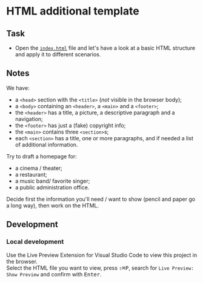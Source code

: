 # HTML additional template

## Task

- Open the [`index.html`](./index.html) file and let's have a look at a basic HTML structure and apply it to different scenarios.

## Notes

We have:

- a `<head>` section with the `<title>` (_not_ visible in the browser body);
- a `<body>` containing an `<header>`, a `<main>` and a `<footer>`;
- the `<header>` has a title, a picture, a descriptive paragraph and a
    navigation;
- the `<footer>` has just a (fake) copyright info;
- the `<main>` contains three `<section>`s;
- each `<section>` has a title, one or more paragraphs, and if needed a list of additional information.

Try to draft a homepage for:

- a cinema / theater;
- a restaurant;
- a music band/ favorite singer;
- a public administration office.

Decide first the information you'll need / want to show (pencil and paper go a
long way), then work on the HTML.

## Development

### Local development

Use the Live Preview Extension for Visual Studio Code to view this project in
the browser.  
Select the HTML file you want to view, press
<kbd>⇧</kbd><kbd>⌘</kbd><kbd>P</kbd>, search for `Live Preview: Show Preview` and confirm with <kbd>Enter</kbd>.
